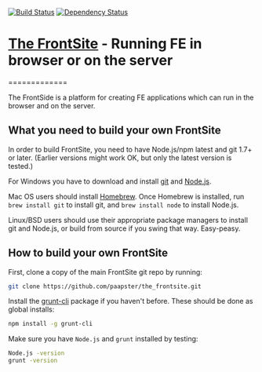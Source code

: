 [![Build Status](https://travis-ci.org/paapster/the_frontsite.png?branch=master)](https://travis-ci.org/paapster/the_frontsite)
[![Dependency Status](https://david-dm.org/paapster/the_frontsite.png)](https://david-dm.org/paapster/the_frontsite)


[The FrontSite](http://paapster.nl/) - Running FE in browser or on the server
==================================================
=============

The FrontSide is a platform for creating FE applications which can run in the browser and on the server. 

What you need to build your own FrontSite
--------------------------------------

In order to build FrontSite, you need to have Node.js/npm latest and git 1.7+ or later.
(Earlier versions might work OK, but only the latest version is tested.)

For Windows you have to download and install [git](http://git-scm.com/downloads) and [Node.js](http://nodejs.org/download/).

Mac OS users should install [Homebrew](http://mxcl.github.com/homebrew/). Once Homebrew is installed, run `brew install git` to install git,
and `brew install node` to install Node.js.

Linux/BSD users should use their appropriate package managers to install git and Node.js, or build from source
if you swing that way. Easy-peasy.


How to build your own FrontSite
----------------------------

First, clone a copy of the main FrontSite git repo by running:

```bash
git clone https://github.com/paapster/the_frontsite.git
```

Install the [grunt-cli](http://gruntjs.com/getting-started#installing-the-cli) package if you haven't before. These should be done as global installs:

```bash
npm install -g grunt-cli
```

Make sure you have `Node.js` and `grunt` installed by testing:

```bash
Node.js -version
grunt -version
